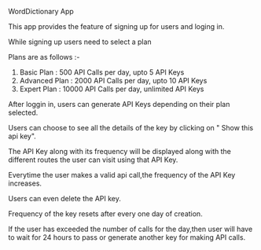 WordDictionary App

This app provides the feature of signing up for users and loging in.

While signing up users need to select a plan

Plans are as follows :-

1. Basic Plan : 500 API Calls per day, upto 5 API Keys
2. Advanced Plan : 2000 API Calls per day, upto 10 API Keys
3. Expert Plan : 10000 API Calls per day, unlimited API Keys

After loggin in, users can generate API Keys depending on their plan selected.

Users can choose to see all the details of the key by clicking on "	Show this api key".

The API Key along with its frequency will be displayed along with the different routes the user can visit using that API Key.

Everytime the user makes a valid api call,the frequency of the API Key increases.

Users can even delete the API key.

Frequency of the key resets after every one day of creation.

If the user has exceeded the number of calls for the day,then user will have to wait for 24 hours to pass or generate another key for making API calls.
